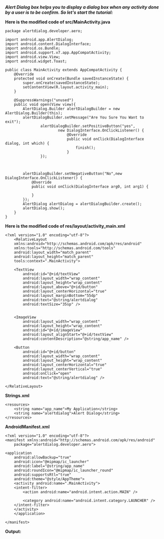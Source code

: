 ***Alert Dialog box helps you to display a dialog box when any activity done by a user is to be confirm. So let's start the tutorial:*** 

**Here is the modified code of src/MainActivity.java**

    package alertdialog.developer.aero;

    import android.app.AlertDialog;
    import android.content.DialogInterface;
    import android.os.Bundle;
    import android.support.v7.app.AppCompatActivity;
    import android.view.View;
    import android.widget.Toast;

    public class MainActivity extends AppCompatActivity {
        @Override
        protected void onCreate(Bundle savedInstanceState) {
            super.onCreate(savedInstanceState);
            setContentView(R.layout.activity_main);
        }

        @SuppressWarnings("unused")
        public void open(View view){
            AlertDialog.Builder alertDialogBuilder = new AlertDialog.Builder(this);
            alertDialogBuilder.setMessage("Are You Sure You Want to exit");
                    alertDialogBuilder.setPositiveButton("yes",
                            new DialogInterface.OnClickListener() {
                                @Override
                                public void onClick(DialogInterface dialog, int which) {
                                    finish();
                                }
                    });



            alertDialogBuilder.setNegativeButton("No",new DialogInterface.OnClickListener() {
                @Override
                public void onClick(DialogInterface arg0, int arg1) {

                }
            });
            AlertDialog alertDialog = alertDialogBuilder.create();
            alertDialog.show();
        }
    }

**Here is the modified code of res/layout/activity_main.xml**

    <?xml version="1.0" encoding="utf-8"?>
        <RelativeLayout
        xmlns:android="http://schemas.android.com/apk/res/android"
        xmlns:tools="http://schemas.android.com/tools"
        android:layout_width="match_parent"
        android:layout_height="match_parent"
        tools:context=".MainActivity">

        <TextView
            android:id="@+id/textView"
            android:layout_width="wrap_content"
            android:layout_height="wrap_content"
            android:layout_above="@+id/button"
            android:layout_centerHorizontal="true"
            android:layout_marginBottom="55dp"
            android:text="@string/alertdialog"
            android:textSize="35sp" />


        <ImageView
            android:layout_width="wrap_content"
            android:layout_height="wrap_content"
            android:id="@+id/imageView"
            android:layout_alignStart="@+id/textView"
            android:contentDescription="@string/app_name" />

        <Button
            android:id="@+id/button"
            android:layout_width="wrap_content"
            android:layout_height="wrap_content"
            android:layout_centerHorizontal="true"
            android:layout_centerVertical="true"
            android:onClick="open"
            android:text="@string/alertdialog" />

    </RelativeLayout>
		
**Strings.xml**

    <resources>
        <string name="app_name">My Application</string>
        <string name="alertdialog">Alert Dialog</string>
    </resources>
		
**AndroidManifest.xml**

    <?xml version="1.0" encoding="utf-8"?>
    <manifest xmlns:android="http://schemas.android.com/apk/res/android"
        package="alertdialog.developer.aero">

    <application
        android:allowBackup="true"
        android:icon="@mipmap/ic_launcher"
        android:label="@string/app_name"
        android:roundIcon="@mipmap/ic_launcher_round"
        android:supportsRtl="true"
        android:theme="@style/AppTheme">
        <activity android:name=".MainActivity">
        <intent-filter>
            <action android:name="android.intent.action.MAIN" />

            <category android:name="android.intent.category.LAUNCHER" />
        </intent-filter>
        </activity>
        </application>

    </manifest>
		
**Output:**		